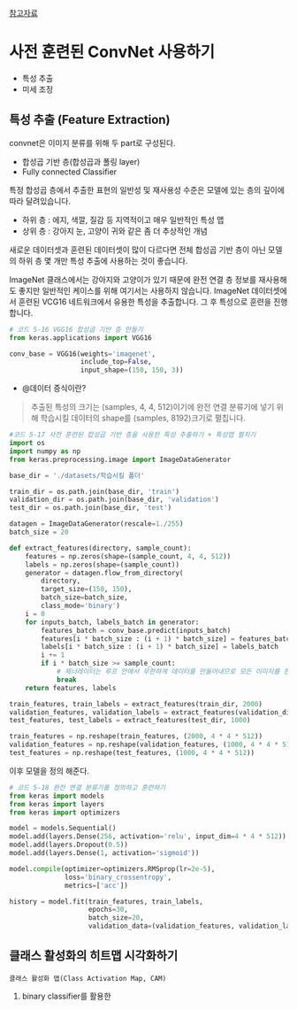 [참고자료](https://subinium.github.io/Keras-5-2/)
# 사전 훈련된 ConvNet 사용하기
- 특성 추출
- 미세 조정

## 특성 추출 (Feature Extraction)

convnet은 이미지 분류를 위해 두 part로 구성된다.
- 합성곱 기반 층(합성곱과 폴링 layer)
- Fully connected Classifier

특정 합성곱 층에서 추출한 표현의 일반성 및 재사용성 수준은 모델에 있는 층의 깊이에 따라 달려있습니다.

- 하위 층 : 에지, 색깔, 질감 등 지역적이고 매우 일반적인 특성 맵
- 상위 층 : 강아지 눈, 고양이 귀와 같은 좀 더 추상적인 개념

새로운 데이터셋과 훈련된 데이터셋이 많이 다르다면 전체 합성곱 기반 층이 아닌 모델의 하위 층 몇 개만 특성 추출에 사용하는 것이 좋습니다.

ImageNet 클래스에서는 강아지와 고양이가 있기 때문에 완전 연결 층 정보를 재사용해도 좋지만 일반적인 케이스를 위해 여기서는 사용하지 않습니다. ImageNet 데이터셋에서 훈련된 VCG16 네트워크에서 유용한 특성을 추출합니다. 그 후 특성으로 훈련을 진행합니다.


```python
# 코드 5-16 VGG16 합성곱 기반 층 만들기
from keras.applications import VGG16

conv_base = VGG16(weights='imagenet',
                  include_top=False,
                  input_shape=(150, 150, 3))
```

- @데이터 증식이란?

> 추출된 특성의 크기는 (samples, 4, 4, 512)이기에 완전 연결 분류기에 넣기 위해 학습시킬 데이터의 shape를 (samples, 8192)크기로 펼칩니다.

```python
#코드 5-17 사전 훈련된 합성곱 기반 층을 사용한 특성 추출하기 + 특성맵 펼치기
import os
import numpy as np
from keras.preprocessing.image import ImageDataGenerator

base_dir = './datasets/학습시킬 폴더'

train_dir = os.path.join(base_dir, 'train')
validation_dir = os.path.join(base_dir, 'validation')
test_dir = os.path.join(base_dir, 'test')

datagen = ImageDataGenerator(rescale=1./255)
batch_size = 20

def extract_features(directory, sample_count):
    features = np.zeros(shape=(sample_count, 4, 4, 512))
    labels = np.zeros(shape=(sample_count))
    generator = datagen.flow_from_directory(
        directory,
        target_size=(150, 150),
        batch_size=batch_size,
        class_mode='binary')
    i = 0
    for inputs_batch, labels_batch in generator:
        features_batch = conv_base.predict(inputs_batch)
        features[i * batch_size : (i + 1) * batch_size] = features_batch
        labels[i * batch_size : (i + 1) * batch_size] = labels_batch
        i += 1
        if i * batch_size >= sample_count:
            # 제너레이터는 루프 안에서 무한하게 데이터를 만들어내므로 모든 이미지를 한 번씩 처리하고 나면 중지합니다
            break
    return features, labels

train_features, train_labels = extract_features(train_dir, 2000)
validation_features, validation_labels = extract_features(validation_dir, 1000)
test_features, test_labels = extract_features(test_dir, 1000)

train_features = np.reshape(train_features, (2000, 4 * 4 * 512))
validation_features = np.reshape(validation_features, (1000, 4 * 4 * 512))
test_features = np.reshape(test_features, (1000, 4 * 4 * 512))
```

이후 모델을 정의 해준다.

```python
# 코드 5-18 완전 연결 분류기를 정의하고 훈련하기
from keras import models
from keras import layers
from keras import optimizers

model = models.Sequential()
model.add(layers.Dense(256, activation='relu', input_dim=4 * 4 * 512))
model.add(layers.Dropout(0.5))
model.add(layers.Dense(1, activation='sigmoid'))

model.compile(optimizer=optimizers.RMSprop(lr=2e-5),
              loss='binary_crossentropy',
              metrics=['acc'])

history = model.fit(train_features, train_labels,
                    epochs=30,
                    batch_size=20,
                    validation_data=(validation_features, validation_labels))
```

## 클래스 활성화의 히트맵 시각화하기

`클래스 활성화 맵(Class Activation Map, CAM)`

1. binary classifier를 활용한 
